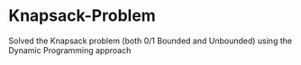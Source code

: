 # Knapsack-Problem
Solved the Knapsack problem (both 0/1 Bounded and Unbounded) using the Dynamic Programming approach
